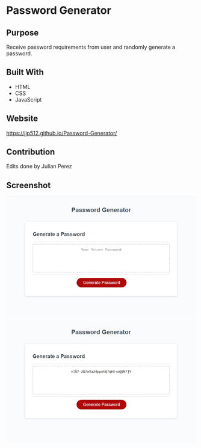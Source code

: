 # Password Generator

## Purpose
Receive password requirements from user and randomly generate a password.

## Built With
* HTML
* CSS
* JavaScript

## Website
https://jjp512.github.io/Password-Generator/

## Contribution
Edits done by Julian Perez

## Screenshot
![ScreenShot](./assets/ss1.jpg)
![ScreenShot](./assets/ss2.jpg)
